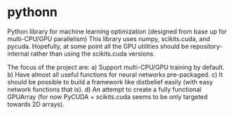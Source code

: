 # pythonn
Python library for machine learning optimization (designed from base up for multi-CPU/GPU parallelism)
This library uses numpy, scikits.cuda, and pycuda. Hopefully, at some point all the GPU utilities should be repository-internal rather than using the scikits.cuda versions.

The focus of the project are:
a) Support multi-CPU/GPU training by default.
b) Have almost all useful functions for neural networks pre-packaged.
c) It should be possible to build a framework like distbelief easily (with easy network functions that is).
d) An attempt to create a fully functional GPUArray (for now PyCUDA + scikits.cuda seems to be only targeted towards 2D arrays).
